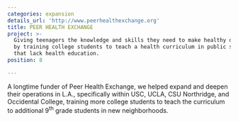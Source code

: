 ```yaml
---
categories: expansion
details_url: 'http://www.peerhealthexchange.org'
title: PEER HEALTH EXCHANGE
project: >-
  Giving teenagers the knowledge and skills they need to make healthy decisions
  by training college students to teach a health curriculum in public schools
  that lack health education.
position: 8

---
```


A longtime funder of Peer Health Exchange, we helped expand and deepen their operations in L.A., specifically within USC, UCLA, CSU Northridge, and Occidental College, training more college students to teach the curriculum to additional 9<sup>th</sup> grade students in new neighborhoods.
